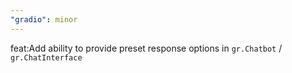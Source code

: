 ```yaml
---
"gradio": minor
---
```


feat:Add ability to provide preset response options in `gr.Chatbot` / `gr.ChatInterface`
